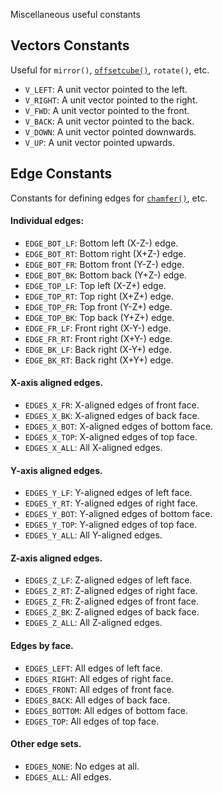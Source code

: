 Miscellaneous useful constants

## Vectors Constants

Useful for `mirror()`, [`offsetcube()`](shapes.scad#offsetcube), `rotate()`, etc.

- `V_LEFT`: A unit vector pointed to the left.
- `V_RIGHT`: A unit vector pointed to the right.
- `V_FWD`: A unit vector pointed to the front.
- `V_BACK`: A unit vector pointed to the back.
- `V_DOWN`: A unit vector pointed downwards.
- `V_UP`: A unit vector pointed upwards.

## Edge Constants

Constants for defining edges for [`chamfer()`](masks.scad#chamfer---), etc.

#### Individual edges:

- `EDGE_BOT_LF`: Bottom left (X-Z-) edge.
- `EDGE_BOT_RT`: Bottom right (X+Z-) edge.
- `EDGE_BOT_FR`: Bottom front (Y-Z-) edge.
- `EDGE_BOT_BK`: Bottom back (Y+Z-) edge.
- `EDGE_TOP_LF`: Top left (X-Z+) edge.
- `EDGE_TOP_RT`: Top right (X+Z+) edge.
- `EDGE_TOP_FR`: Top front (Y-Z+) edge.
- `EDGE_TOP_BK`: Top back (Y+Z+) edge.
- `EDGE_FR_LF`: Front right (X-Y-) edge.
- `EDGE_FR_RT`: Front right (X+Y-) edge.
- `EDGE_BK_LF`: Back right (X-Y+) edge.
- `EDGE_BK_RT`: Back right (X+Y+) edge.

#### X-axis aligned edges.

- `EDGES_X_FR`: X-aligned edges of front face.
- `EDGES_X_BK`: X-aligned edges of back face.
- `EDGES_X_BOT`: X-aligned edges of bottom face.
- `EDGES_X_TOP`: X-aligned edges of top face.
- `EDGES_X_ALL`: All X-aligned edges.

#### Y-axis aligned edges.

- `EDGES_Y_LF`: Y-aligned edges of left face.
- `EDGES_Y_RT`: Y-aligned edges of right face.
- `EDGES_Y_BOT`: Y-aligned edges of bottom face.
- `EDGES_Y_TOP`: Y-aligned edges of top face.
- `EDGES_Y_ALL`: All Y-aligned edges.

#### Z-axis aligned edges.

- `EDGES_Z_LF`: Z-aligned edges of left face.
- `EDGES_Z_RT`: Z-aligned edges of right face.
- `EDGES_Z_FR`: Z-aligned edges of front face.
- `EDGES_Z_BK`: Z-aligned edges of back face.
- `EDGES_Z_ALL`: All Z-aligned edges.

#### Edges by face.

- `EDGES_LEFT`: All edges of left face.
- `EDGES_RIGHT`: All edges of right face.
- `EDGES_FRONT`: All edges of front face.
- `EDGES_BACK`: All edges of back face.
- `EDGES_BOTTOM`: All edges of bottom face.
- `EDGES_TOP`: All edges of top face.

#### Other edge sets.

- `EDGES_NONE`: No edges at all.
- `EDGES_ALL`: All edges.


